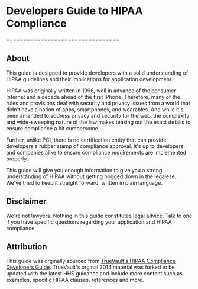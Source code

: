 # Developers Guide to HIPAA Compliance
=================================

## About

This guide is designed to provide developers with a solid understanding of HIPAA guidelines and their implications for application development. 

HIPAA was originally written in 1996, well in advance of the consumer Internet and a decade ahead of the first iPhone. Therefore, many of the rules and provisions deal with security and privacy issues from a world that didn't have a notion of apps, smartphones, and wearables. And while it's been amended to address privacy and security for the web, the complexity and wide-sweeping nature of the law makes teasing out the exact details to ensure compliance a bit cumbersome. 

Further, unlike PCI, there is no certification entity that can provide developers a rubber stamp of compliance approval. It's up to developers and companies alike to ensure compliance requirements are implemented properly. 

This guide will give you enough information to give you a strong understanding of HIPAA without getting bogged down in the legalese. We've tried to keep it straight forward, written in plain language.

## Disclaimer

We're not lawyers. Nothing in this guide constitutes legal advice. Talk to one if you have specific questions regarding your application and HIPAA compliance.

## Attribution
This guide was orginally sourced from [TrueVault's HIPAA Compliance Developers Guide](https://github.com/truevault/hipaa-compliance-developers-guide/). TrueVault's orginal 2014 material was forked to be updated with the latest HHS guidance and include more content such as examples, specific HIPAA clauses, references and more.

